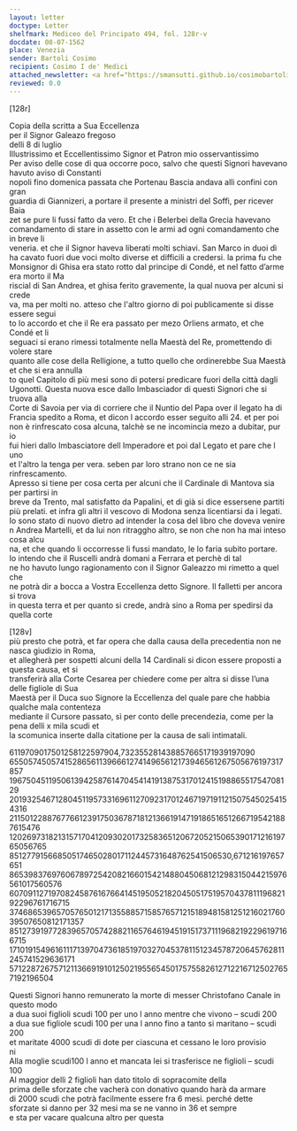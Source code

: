 ```yaml
---
layout: letter
doctype: Letter
shelfmark: Mediceo del Principato 494, fol. 128r-v
docdate: 08-07-1562
place: Venezia
sender: Bartoli Cosimo
recipient: Cosimo I de' Medici
attached_newsletter: <a href="https://smansutti.github.io/cosimobartoli/texts/3079_009/">3079_009</a>
reviewed: 0.0
---
```


[128r]  
  
Copia della scritta a Sua Eccellenza  
per il Signor Galeazo fregoso  
delli 8 di luglio  
Illustrissimo et Eccellentissimo Signor et Patron mio osservantissimo  
Per aviso delle cose di qua occorre poco, salvo che questi Signori havevano havuto aviso di Constanti  
nopoli fino domenica passata che Portenau Bascia andava alli confini con gran  
guardia di Giannizeri, a portare il presente a ministri del Soffi, per ricever Baia  
zet se pure li fussi fatto da vero. Et che i Belerbei della Grecia havevano  
comandamento di stare in assetto con le armi ad ogni comandamento che in breve li  
veneria. et che il Signor haveva liberati molti schiavi. San Marco in duoi dì  
ha cavato fuori due voci molto diverse et difficili a credersi. la prima fu che  
Monsignor di Ghisa era stato rotto dal principe di Condé, et nel fatto d’arme era morto il Ma  
riscial di San Andrea, et ghisa ferito gravemente, la qual nuova per alcuni si crede  
va, ma per molti no. atteso che l'altro giorno di poi publicamente si disse essere segui  
to lo accordo et che il Re era passato per mezo Orliens armato, et che Condé et li  
seguaci si erano rimessi totalmente nella Maestà del Re, promettendo di volere stare  
quanto alle cose della Relligione, a tutto quello che ordinerebbe Sua Maestà et che si era annulla  
to quel Capitolo di più mesi sono di potersi predicare fuori della città dagli  
Ugonotti. Questa nuova esce dallo Imbasciador di questi Signori che si truova alla  
Corte di Savoia per via di corriere che il Nuntio del Papa over il legato ha di  
Francia spedito a Roma, et dicon l accordo esser seguito alli 24. et per poi  
non è rinfrescato cosa alcuna, talchè se ne incomincia mezo a dubitar, pur io  
fui hieri dallo Imbasciatore dell Imperadore et poi dal Legato et pare che l uno  
et l'altro la tenga per vera. seben par loro strano non ce ne sia rinfrescamento.  
Apresso si tiene per cosa certa per alcuni che il Cardinale di Mantova sia per partirsi in  
breve da Trento, mal satisfatto da Papalini, et di già si dice essersene partiti  
più prelati. et infra gli altri il vescovo di Modona senza licentiarsi da i legati.  
Io sono stato di nuovo dietro ad intender la cosa del libro che doveva venire   
n Andrea Martelli, et da lui non ritraggho altro, se non che non ha mai inteso cosa alcu  
na, et che quando li occorresse li fussi mandato, le lo faria subito portare.  
Io intendo che il Ruscelli andrà domani a Ferrara et perchè di tal   
ne ho havuto lungo ragionamento con il Signor Galeazzo mi rimetto a quel che  
ne potrà dir a bocca a Vostra Eccellenza detto Signore. Il falletti per ancora si trova  
in questa terra et per quanto si crede, andrà sino a Roma per spedirsi da quella corte  

[128v]  
più presto che potrà, et far opera che dalla causa della precedentia non ne nasca giudizio in Roma,   
et allegherà per sospetti alcuni della 14 Cardinali si dicon essere proposti a questa causa, et si  
transferirà alla Corte Cesarea per chiedere come per altra si disse l’una delle figliole di Sua  
Maestà per il Duca suo Signore la Eccellenza del quale pare che habbia qualche mala contenteza  
mediante il Cursore passato, sì per conto delle precendezia, come per la pena delli x mila scudi et   
la scomunica inserte dalla citatione per la causa de sali intimatali.  
  
6119709017501258122597904,732355281438857665171939197090  
65505745057415286561139666127414965612173946561267505676197317857  
19675045119506139425876147045414191387531701241519886551754708129  
20193254671280451195733169611270923170124671971911215075450254154316  
21150122887677661239175036787181213661914719186516512667195421887615476  
12026973182131571704120930201732583651206720521506539017121619765056765  
85127791566850517465028017112445731648762541506530,671216197657651  
8653983769760678972542082166015421488045068121298315044215976561017560576  
60709112719708245876167664145195052182045051751957043781119682192296761716715  
37468653965705765012171355885715857657121518948158125121602176039507650812171357  
85127391977283965705742882116576461945191517371119682192296197166715  
1710191549616111713970473618519703270453781151234578720645762811245741529636171  
57122872675712113669191012502195565450175755826127122167125027657192196504  
  
Questi Signori hanno remunerato la morte di messer Christofano Canale in questo modo  
a dua suoi figlioli scudi 100 per uno l anno mentre che vivono – scudi 200  
a dua sue figliole scudi 100 per una l anno fino a tanto si maritano – scudi 200  
et maritate 4000 scudi di dote per ciascuna et cessano le loro provisio  
ni  
Alla moglie scudi100 l anno et mancata lei si trasferisce ne figlioli – scudi 100  
Al maggior delli 2 figlioli han dato titolo di sopracomite della  
prima delle sforzate che vacherà con donativo quando harà da armare  
di 2000 scudi che potrà facilmente essere fra 6 mesi. perché dette  
sforzate si danno per 32 mesi ma se ne vanno in 36 et sempre   
e sta per vacare qualcuna altro per questa  

